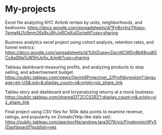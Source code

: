 # My-projects
Excel file analyzing NYC Airbnb rentals by units, neighborhoods, and bedrooms:
https://docs.google.com/spreadsheets/d/1Fn8zylnzYKqgo-7smwNJ1z9mm26z8xJ6hJoRCqXulGo/edit?usp=sharing

Business analytics excel project using cohort analysis, retention rates, and funnel metrics:
https://docs.google.com/spreadsheets/d/1UhlZuewyZpcn6CWDyBb68vu8GCcAaSNaTuW5HJp5v_A/edit?usp=sharing

Tableau dashboard measuring profits, and analyzing products to stop selling, and advertisement budget. 
https://public.tableau.com/views/Sprint4Projectver_2/Profitbyregion?:language=en-US&:sid=&:display_count=n&:origin=viz_share_link

Tableu story and dashboard and toryanalyzing returns at a mock business:
https://public.tableau.com/shared/DTZCCS2R2?:display_count=n&:origin=viz_share_link

Final project using CSV files for 100k data points to examine revenue, ratings, and popularity on Zomato(Yelp-like data set):
https://public.tableau.com/app/profile/andrew.lara3076/viz/FinalprojectIPv5/Dashboard1?publish=yes
